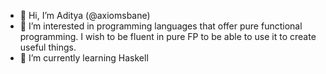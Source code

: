 - 👋 Hi, I’m Aditya (@axiomsbane)
- 👀 I’m interested in programming languages that offer pure functional programming. 
     I wish to be fluent in pure FP to be able to use it to create useful things.
- 🌱 I’m currently learning Haskell

<!---
axiomsbane/axiomsbane is a ✨ special ✨ repository because its `README.md` (this file) appears on your GitHub profile.
You can click the Preview link to take a look at your changes.
--->
